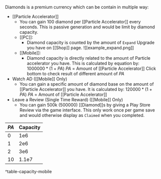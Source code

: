 Diamonds is a premium currency which can be contain in multiple way:
- [[Particle Accelerator]]
	- You can gain 100 diamond per [[Particle Accelerator]] every seconds. This is passive generation and would be limit by diamond capacity.
	- [[PC]]:
		- Diamond capacity is counted by the amount of `Expand` Upgrade you have on [[Shop]] page. 
		![[example_expand.png]]
	- [[Mobile]]:
		- Diamond capacity is directly related to the amount of Particle accelerator you have. This is calculated by equation by:
			  $1000000*(1+PA)$
			  $PA$ = Amount of [[Particle Accelerator]]
		 Click bottom to check result of different amount of $PA$ 
- Watch AD ([[Mobile]] Only)
	- You can gain a specific amount of diamond base on the amount of [[Particle Accelerator]] you have. It is calculated by:
		$120000*(1+PA)$
		$PA$ = Amount of [[Particle Accelerator]]
- Leave a Review (Single Time Reward) ([[Mobile]] Only)
	- You can gain 500k (500000) [[Diamond]]s by giving a Play Store Review via the game interface. This only work once per game save and would otherwise display as `Claimed` when you completed.


| $PA$  | Capacity |
| --- | -------- |
| 0   | 1e6      |
| 1   | 2e6      |
| 2   | 3e6      |
| 10  | 1.1e7    |
^table-capacity-mobile

